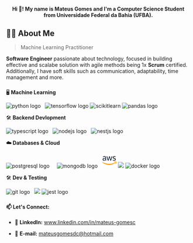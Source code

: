 <h4 align="center">Hi 👋! My name is Mateus Gomes and I'm a Computer Science Student from Universidade Federal da Bahia (UFBA).</h4>

## 👨‍💻 About Me

> Machine Learning Practitioner

**Software Engineer** passionate about technology, focused in building effective and scalabe solution with agile methods being 1x **Scrum** certified. 
Additionally, I have soft skills such as communication, adaptability, time management and more.

###
🖥️ **Machine Learning**
<div align="left">
  <img src="https://cdn.jsdelivr.net/gh/devicons/devicon/icons/python/python-original.svg" height="40" alt="python logo"  />
  <img width="4" />
  <img src="https://cdn.jsdelivr.net/gh/devicons/devicon/icons/tensorflow/tensorflow-original.svg" height="40" alt="tensorflow logo"  />
  <img src="https://cdn.jsdelivr.net/gh/devicons/devicon@latest/icons/scikitlearn/scikitlearn-original.svg" height='50' alt='scikitlearn'/>
  <img src="https://cdn.jsdelivr.net/gh/devicons/devicon/icons/pandas/pandas-original.svg" height="40" alt="pandas logo"  />
  
🛠️ **Backend Devlopment**
<div align="left">
  <img src="https://cdn.jsdelivr.net/gh/devicons/devicon/icons/typescript/typescript-original.svg" height="40" alt="typescript logo"  />
  <img width="4" />
  <img src="https://cdn.jsdelivr.net/gh/devicons/devicon/icons/nodejs/nodejs-original.svg" height="40" alt="nodejs logo"  />
  <img width="4" />
  <img src="https://cdn.jsdelivr.net/gh/devicons/devicon/icons/nestjs/nestjs-original.svg" height="40" alt="nestjs logo"  />

**☁️ Databases & Cloud**
<div>
  <img src="https://cdn.jsdelivr.net/gh/devicons/devicon/icons/postgresql/postgresql-original.svg" height="40" alt="postgresql logo"  />
  <img width="12" />
  <img src="https://cdn.jsdelivr.net/gh/devicons/devicon/icons/mongodb/mongodb-original.svg" height="40" alt="mongodb logo"  />
  <img width="4" />
  <img src="https://raw.githubusercontent.com/devicons/devicon/master/icons/amazonwebservices/amazonwebservices-original-wordmark.svg" width="40">
  <img src="https://camo.githubusercontent.com/fefd328256fa569e9d98dae1a06d995102ccd3b605b7173b41ce39fc5588bc78/68747470733a2f2f63646e2e6a7364656c6976722e6e65742f67682f64657669636f6e732f64657669636f6e2f69636f6e732f707269736d612f707269736d612d6f726967696e616c2e737667" width="40">
  <img src="https://cdn.jsdelivr.net/gh/devicons/devicon/icons/docker/docker-original.svg" height="40" alt="docker logo"  />
  <img width="12" />
  
</div>

🛠️ **Dev & Testing**
<div>
  <img src="https://cdn.jsdelivr.net/gh/devicons/devicon/icons/git/git-original.svg" height="40" alt="git logo"  />
  <img width="4" />
  <img src="https://raw.githubusercontent.com/marwin1991/profile-technology-icons/refs/heads/main/icons/github.png" width="40">
  <img src="https://cdn.jsdelivr.net/gh/devicons/devicon/icons/jest/jest-plain.svg" height="40" alt="jest logo"  />
  <img width="12" />
</div>

###

#### 📫 **Let's Connect:**
- 🔗 **LinkedIn:** www.linkedin.com/in/mateus-gomesc

- 📧 **E-mail:** [mateusgomesdc@hotmail.com](mailto:mateusgomesdc@hotmail.com)

